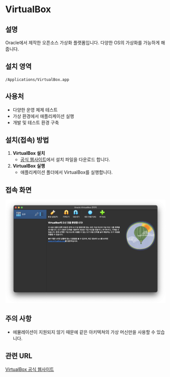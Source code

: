 # VirtualBox

## 설명
Oracle에서 제작한 오픈소스 가상화 플랫폼입니다. 다양한 OS의 가상화를 가능하게 해줍니다.

## 설치 영역
`/Applications/VirtualBox.app`

## 사용처
- 다양한 운영 체제 테스트
- 가상 환경에서 애플리케이션 실행
- 개발 및 테스트 환경 구축

## 설치(접속) 방법
1. **VirtualBox 설치**
   - [공식 웹사이트](https://www.virtualbox.org/)에서 설치 파일을 다운로드 합니다.
2. **VirtualBox 실행**
   - 애플리케이션 폴더에서 VirtualBox를 실행합니다.

## 접속 화면
![접속 화면 설명](VirtualBox.png)

## 주의 사항
- 에뮬레이션이 지원되지 않기 때문에 같은 아키텍쳐의 가상 머신만을 사용할 수 있습니다.


## 관련 URL
[VirtualBox 공식 웹사이트](https://www.virtualbox.org/)
